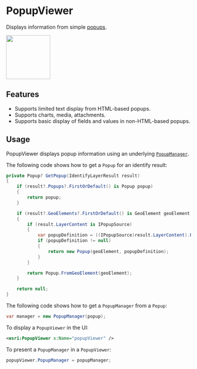 # PopupViewer

Displays information from simple [popups](https://pro.arcgis.com/en/pro-app/latest/help/mapping/navigation/configure-pop-ups.htm). 

<img src="https://user-images.githubusercontent.com/3878047/228625594-d0009216-0cb3-4836-9a62-e197371779ac.png" width="120" />

## Features

- Supports limited text display from HTML-based popups.
- Supports charts, media, attachments.
- Supports basic display of fields and values in non-HTML-based popups.

## Usage

PopupViewer displays popup information using an underlying [`PopupManager`](https://developers.arcgis.com/net/api-reference/api/netwin/Esri.ArcGISRuntime/Esri.ArcGISRuntime.Mapping.Popups.PopupManager.html).

The following code shows how to get a `Popup` for an identify result:

```cs
private Popup? GetPopup(IdentifyLayerResult result)
{
    if (result?.Popups?.FirstOrDefault() is Popup popup)
    {
        return popup;
    }

    if (result?.GeoElements?.FirstOrDefault() is GeoElement geoElement)
    {
        if (result.LayerContent is IPopupSource)
        {
            var popupDefinition = ((IPopupSource)result.LayerContent).PopupDefinition;
            if (popupDefinition != null)
            {
                return new Popup(geoElement, popupDefinition);
            }
        }

        return Popup.FromGeoElement(geoElement);
    }

    return null;
}
```

The following code shows how to get a `PopupManager` from a `Popup`:

```cs
var manager = new PopupManager(popup);
```

To display a `PopupViewer` in the UI:

```xml
<esri:PopupViewer x:Name="popupViewer" />
```

To present a `PopupManager` in a `PopupViewer`:

```cs
popupViewer.PopupManager = popupManager;
```
